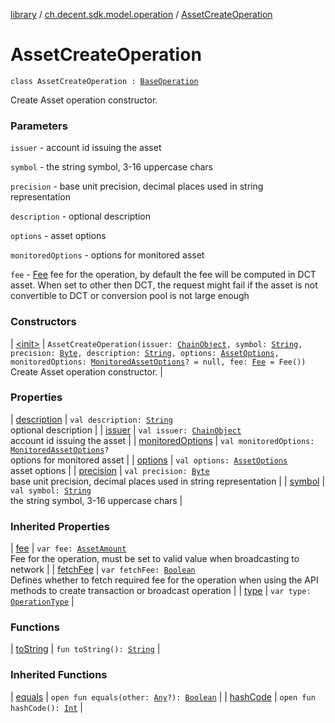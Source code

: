 [library](../../index.md) / [ch.decent.sdk.model.operation](../index.md) / [AssetCreateOperation](./index.md)

# AssetCreateOperation

`class AssetCreateOperation : `[`BaseOperation`](../-base-operation/index.md)

Create Asset operation constructor.

### Parameters

`issuer` - account id issuing the asset

`symbol` - the string symbol, 3-16 uppercase chars

`precision` - base unit precision, decimal places used in string representation

`description` - optional description

`options` - asset options

`monitoredOptions` - options for monitored asset

`fee` - [Fee](../../ch.decent.sdk.model/-fee/index.md) fee for the operation, by default the fee will be computed in DCT asset.
When set to other then DCT, the request might fail if the asset is not convertible to DCT or conversion pool is not large enough

### Constructors

| [&lt;init&gt;](-init-.md) | `AssetCreateOperation(issuer: `[`ChainObject`](../../ch.decent.sdk.model/-chain-object/index.md)`, symbol: `[`String`](https://kotlinlang.org/api/latest/jvm/stdlib/kotlin/-string/index.html)`, precision: `[`Byte`](https://kotlinlang.org/api/latest/jvm/stdlib/kotlin/-byte/index.html)`, description: `[`String`](https://kotlinlang.org/api/latest/jvm/stdlib/kotlin/-string/index.html)`, options: `[`AssetOptions`](../../ch.decent.sdk.model/-asset-options/index.md)`, monitoredOptions: `[`MonitoredAssetOptions`](../../ch.decent.sdk.model/-monitored-asset-options/index.md)`? = null, fee: `[`Fee`](../../ch.decent.sdk.model/-fee/index.md)` = Fee())`<br>Create Asset operation constructor. |

### Properties

| [description](description.md) | `val description: `[`String`](https://kotlinlang.org/api/latest/jvm/stdlib/kotlin/-string/index.html)<br>optional description |
| [issuer](issuer.md) | `val issuer: `[`ChainObject`](../../ch.decent.sdk.model/-chain-object/index.md)<br>account id issuing the asset |
| [monitoredOptions](monitored-options.md) | `val monitoredOptions: `[`MonitoredAssetOptions`](../../ch.decent.sdk.model/-monitored-asset-options/index.md)`?`<br>options for monitored asset |
| [options](options.md) | `val options: `[`AssetOptions`](../../ch.decent.sdk.model/-asset-options/index.md)<br>asset options |
| [precision](precision.md) | `val precision: `[`Byte`](https://kotlinlang.org/api/latest/jvm/stdlib/kotlin/-byte/index.html)<br>base unit precision, decimal places used in string representation |
| [symbol](symbol.md) | `val symbol: `[`String`](https://kotlinlang.org/api/latest/jvm/stdlib/kotlin/-string/index.html)<br>the string symbol, 3-16 uppercase chars |

### Inherited Properties

| [fee](../-base-operation/fee.md) | `var fee: `[`AssetAmount`](../../ch.decent.sdk.model/-asset-amount/index.md)<br>Fee for the operation, must be set to valid value when broadcasting to network |
| [fetchFee](../-base-operation/fetch-fee.md) | `var fetchFee: `[`Boolean`](https://kotlinlang.org/api/latest/jvm/stdlib/kotlin/-boolean/index.html)<br>Defines whether to fetch required fee for the operation when using the API methods to create transaction or broadcast operation |
| [type](../-base-operation/type.md) | `var type: `[`OperationType`](../-operation-type/index.md) |

### Functions

| [toString](to-string.md) | `fun toString(): `[`String`](https://kotlinlang.org/api/latest/jvm/stdlib/kotlin/-string/index.html) |

### Inherited Functions

| [equals](../-base-operation/equals.md) | `open fun equals(other: `[`Any`](https://kotlinlang.org/api/latest/jvm/stdlib/kotlin/-any/index.html)`?): `[`Boolean`](https://kotlinlang.org/api/latest/jvm/stdlib/kotlin/-boolean/index.html) |
| [hashCode](../-base-operation/hash-code.md) | `open fun hashCode(): `[`Int`](https://kotlinlang.org/api/latest/jvm/stdlib/kotlin/-int/index.html) |

